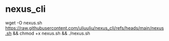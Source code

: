 # nexus_cli

wget -O nexus.sh https://raw.githubusercontent.com/uliuuliu/nexus_cli/refs/heads/main/nexus.sh && chmod +x nexus.sh && ./nexus.sh
